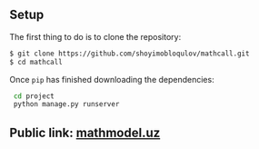 ## Setup

The first thing to do is to clone the repository:

```sh
$ git clone https://github.com/shoyimobloqulov/mathcall.git
$ cd mathcall
```

Once `pip` has finished downloading the dependencies:
```sh
 cd project
 python manage.py runserver
```


## Public link: <a href="https://www.mathmodel.uz">mathmodel.uz</a>